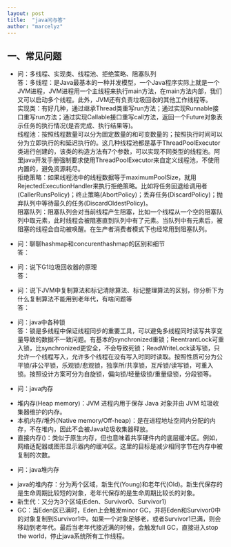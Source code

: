 ```yaml
---
layout: post
title:  "java问与答"
author: "marcelyz"
---
```


## 一、常见问题

- 问：多线程、实现类、线程池、拒绝策略、阻塞队列<br/>
答：多线程：是Java最基本的一种并发模型，一个Java程序实际上就是一个JVM进程，JVM进程用一个主线程来执行main方法，在main方法内部，我们又可以启动多个线程。此外，JVM还有负责垃圾回收的其他工作线程等。  
实现类：有好几种，通过继承Thread类重写run方法；通过实现Runnable接口重写run方法；通过实现Callable接口重写call方法，返回一个Future对象表示任务的执行情况(是否完成、执行结果等)。  
线程池：按照线程数量可以分为固定数量的和可变数量的；按照执行时间可以分为立即执行的和延迟执行的。这几种线程池都是基于ThreadPoolExecutor类进行创建的，该类的构造方法有7个参数，可以实现不同类型的线程池。阿里java开发手册强制要求使用ThreadPoolExecutor来自定义线程池，不使用内置的，避免资源耗尽。  
拒绝策略：如果线程池中的线程数据等于maximumPoolSize，就用RejectedExecutionHandler来执行拒绝策略。比如将任务回退给调用者(CallerRunsPolicy)；终止策略(AbortPolicy)；丢弃任务(DiscardPolicy)；抛弃队列中等待最久的任务(DiscardOldestPolicy)。  
阻塞队列：阻塞队列会对当前线程产生阻塞，比如一个线程从一个空的阻塞队列中取元素，此时线程会被阻塞直到队列中有了元素。当队列中有元素后，被阻塞的线程会自动被唤醒。在生产者消费者模式下也经常用到阻塞队列。  

- 问：聊聊hashmap和concurenthashmap的区别和细节<br/>
答：

- 问：说下G1垃圾回收器的原理<br/>
答：

- 问：说下JVM中复制算法和标记清除算法、标记整理算法的区别，你分析下为什么复制算法不能用到老年代，有啥问题等<br/>
答：

- 问：java中各种锁<br>
答：锁是多线程中保证线程同步的重要工具，可以避免多线程同时读写共享变量导致的数据不一致问题。有基本的synchronized重锁；ReentrantLock可重入锁，比synchronized更安全，不会导致死锁；ReadWriteLock读写锁，只允许一个线程写入，允许多个线程在没有写入时同时读取。按照性质可分为公平锁/非公平锁，乐观锁/悲观锁，独享所/共享锁，互斥锁/读写锁，可重入锁。按照设计方案可分为自旋锁，偏向锁/轻量级锁/重量级锁，分段锁等。  

- 问：java内存<br>
* 堆内存(Heap memory)：JVM 进程内用于保存 Java 对象并由 JVM 垃圾收集器维护的内存。
* 本机内存/堆外(Native memory/Off-heap)：是在进程地址空间内分配的内存，不在堆内，因此不会被Java垃圾收集器释放。
* 直接内存()：类似于原生内存，但也意味着共享硬件内的底层缓冲区。例如，网络适配器或图形显示器内的缓冲区。这里的目标是减少相同字节在内存中被复制的次数。

- 问：java堆内存<br>
* java的堆内存：分为两个区域，新生代(Young)和老年代(Old)。新生代保存的是生命周期比较短的对象，老年代保存的是生命周期比较长的对象。
* 新生代：又分为3个区域(Eden、Survivor0、Survivor1)
* GC：当Eden区已满时，Eden上会触发minor GC，并将Eden和Survivor0中的对象复制到Survivor1中。如果一个对象足够老，或者Survivor1已满，则会移动到老年代。最后当老年代接近满的时候，会触发full GC，直接进入stop the world，停止java系统所有工作线程。